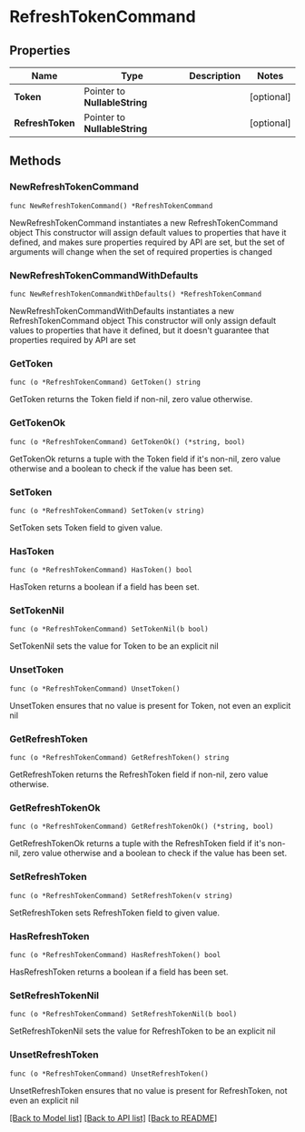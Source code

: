 # RefreshTokenCommand

## Properties

Name | Type | Description | Notes
------------ | ------------- | ------------- | -------------
**Token** | Pointer to **NullableString** |  | [optional] 
**RefreshToken** | Pointer to **NullableString** |  | [optional] 

## Methods

### NewRefreshTokenCommand

`func NewRefreshTokenCommand() *RefreshTokenCommand`

NewRefreshTokenCommand instantiates a new RefreshTokenCommand object
This constructor will assign default values to properties that have it defined,
and makes sure properties required by API are set, but the set of arguments
will change when the set of required properties is changed

### NewRefreshTokenCommandWithDefaults

`func NewRefreshTokenCommandWithDefaults() *RefreshTokenCommand`

NewRefreshTokenCommandWithDefaults instantiates a new RefreshTokenCommand object
This constructor will only assign default values to properties that have it defined,
but it doesn't guarantee that properties required by API are set

### GetToken

`func (o *RefreshTokenCommand) GetToken() string`

GetToken returns the Token field if non-nil, zero value otherwise.

### GetTokenOk

`func (o *RefreshTokenCommand) GetTokenOk() (*string, bool)`

GetTokenOk returns a tuple with the Token field if it's non-nil, zero value otherwise
and a boolean to check if the value has been set.

### SetToken

`func (o *RefreshTokenCommand) SetToken(v string)`

SetToken sets Token field to given value.

### HasToken

`func (o *RefreshTokenCommand) HasToken() bool`

HasToken returns a boolean if a field has been set.

### SetTokenNil

`func (o *RefreshTokenCommand) SetTokenNil(b bool)`

 SetTokenNil sets the value for Token to be an explicit nil

### UnsetToken
`func (o *RefreshTokenCommand) UnsetToken()`

UnsetToken ensures that no value is present for Token, not even an explicit nil
### GetRefreshToken

`func (o *RefreshTokenCommand) GetRefreshToken() string`

GetRefreshToken returns the RefreshToken field if non-nil, zero value otherwise.

### GetRefreshTokenOk

`func (o *RefreshTokenCommand) GetRefreshTokenOk() (*string, bool)`

GetRefreshTokenOk returns a tuple with the RefreshToken field if it's non-nil, zero value otherwise
and a boolean to check if the value has been set.

### SetRefreshToken

`func (o *RefreshTokenCommand) SetRefreshToken(v string)`

SetRefreshToken sets RefreshToken field to given value.

### HasRefreshToken

`func (o *RefreshTokenCommand) HasRefreshToken() bool`

HasRefreshToken returns a boolean if a field has been set.

### SetRefreshTokenNil

`func (o *RefreshTokenCommand) SetRefreshTokenNil(b bool)`

 SetRefreshTokenNil sets the value for RefreshToken to be an explicit nil

### UnsetRefreshToken
`func (o *RefreshTokenCommand) UnsetRefreshToken()`

UnsetRefreshToken ensures that no value is present for RefreshToken, not even an explicit nil

[[Back to Model list]](../README.md#documentation-for-models) [[Back to API list]](../README.md#documentation-for-api-endpoints) [[Back to README]](../README.md)


